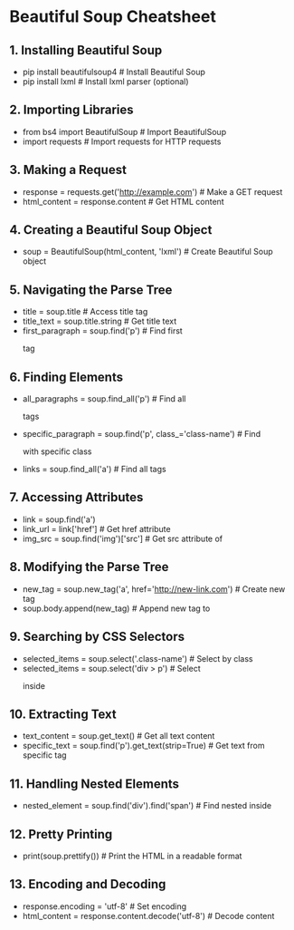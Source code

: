 # Beautiful Soup Cheatsheet

## 1. Installing Beautiful Soup
- pip install beautifulsoup4  # Install Beautiful Soup
- pip install lxml  # Install lxml parser (optional)

## 2. Importing Libraries
- from bs4 import BeautifulSoup  # Import BeautifulSoup
- import requests  # Import requests for HTTP requests

## 3. Making a Request
- response = requests.get('http://example.com')  # Make a GET request
- html_content = response.content  # Get HTML content

## 4. Creating a Beautiful Soup Object
- soup = BeautifulSoup(html_content, 'lxml')  # Create Beautiful Soup object

## 5. Navigating the Parse Tree
- title = soup.title  # Access title tag
- title_text = soup.title.string  # Get title text
- first_paragraph = soup.find('p')  # Find first <p> tag

## 6. Finding Elements
- all_paragraphs = soup.find_all('p')  # Find all <p> tags
- specific_paragraph = soup.find('p', class_='class-name')  # Find <p> with specific class
- links = soup.find_all('a')  # Find all <a> tags

## 7. Accessing Attributes
- link = soup.find('a')
- link_url = link['href']  # Get href attribute
- img_src = soup.find('img')['src']  # Get src attribute of <img>

## 8. Modifying the Parse Tree
- new_tag = soup.new_tag('a', href='http://new-link.com')  # Create new tag
- soup.body.append(new_tag)  # Append new tag to <body>

## 9. Searching by CSS Selectors
- selected_items = soup.select('.class-name')  # Select by class
- selected_items = soup.select('div > p')  # Select <p> inside <div>

## 10. Extracting Text
- text_content = soup.get_text()  # Get all text content
- specific_text = soup.find('p').get_text(strip=True)  # Get text from specific tag

## 11. Handling Nested Elements
- nested_element = soup.find('div').find('span')  # Find nested <span> inside <div>

## 12. Pretty Printing
- print(soup.prettify())  # Print the HTML in a readable format

## 13. Encoding and Decoding
- response.encoding = 'utf-8'  # Set encoding
- html_content = response.content.decode('utf-8')  # Decode content
